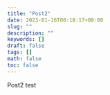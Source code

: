 ```yaml
---
title: "Post2"
date: 2023-01-16T00:18:17+08:00
slug: ""
description: ""
keywords: []
draft: false
tags: []
math: false
toc: false
---
```


Post2 test